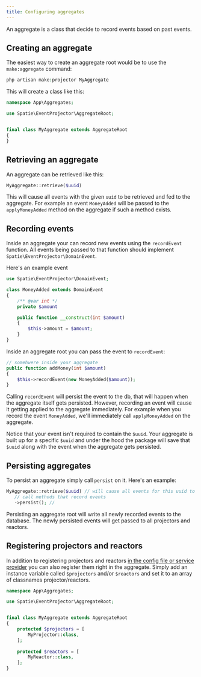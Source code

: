 ```yaml
---
title: Configuring aggregates
---
```


An aggregate is a class that decide to record events based on past events.

## Creating an aggregate 
 
The easiest way to create an aggregate root would be to use the `make:aggregate` command:

```php
php artisan make:projector MyAggregate
```

This will create a class like this:

```php
namespace App\Aggregates;

use Spatie\EventProjector\AggregateRoot;


final class MyAggregate extends AggregateRoot
{
}
```

## Retrieving an aggregate

An aggregate can be retrieved like this:

```php
MyAggregate::retrieve($uuid)
```

This will cause all events with the given `uuid` to be retrieved and fed to the aggregate. For example an event `MoneyAdded` will be passed to the `applyMoneyAdded` method on the aggregate if such a method exists.

## Recording events

Inside an aggregate your can record new events using the `recordEvent` function. All events being passed to that function should implement `Spatie\EventProjector\DomainEvent`.

Here's an example event

```php
use Spatie\EventProjector\DomainEvent;

class MoneyAdded extends DomainEvent
{
    /** @var int */
    private $amount

    public function __construct(int $amount)
    {
        $this->amount = $amount;
    }
}
```

Inside an aggregate root you can pass the event to `recordEvent`:

```php
// somehwere inside your aggregate
public function addMoney(int $amount)
{
    $this->recordEvent(new MoneyAdded($amount));
}
```

Calling `recordEvent` will persist the event to the db, that will happen when the aggregate itself gets persisted. However, recording an event will cause it getting applied to the aggregate immediately. For example when you record the event `MoneyAdded`, we'll immediately call `applyMoneyAdded` on the aggregate.

Notice that your event isn't required to contain the `$uuid`. Your aggregate is built up for a specific `$uuid` and under the hood the package will save that `$uuid` along with the event when the aggregate gets persisted.

## Persisting aggregates

To persist an aggregate simply call `persist` on it. Here's an example:

```php
MyAggregate::retrieve($uuid) // will cause all events for this uuid to be fed to the `apply*` methods
   // call methods that record events
   ->persist(); // 
```

Persisting an aggregate root will write all newly recorded events to the database. The newly persisted events will get passed to all projectors and reactors.

## Registering projectors and reactors

In addition to registering projectors and reactors [in the config file or service provider](https://docs.spatie.be/laravel-event-projector/v2/using-projectors/creating-and-configuring-projectors#registering-projectors) you can also register them right in the aggregate. Simply add an instance variable called `$projectors` and/or `$reactors` and set it to an array of classnames projector/reactors.

```php
namespace App\Aggregates;

use Spatie\EventProjector\AggregateRoot;


final class MyAggregate extends AggregateRoot
{
    protected $projectors = [
        MyProjector::class,
    ];
    
    protected $reactors = [
        MyReactor::class,
    ];
}
```
